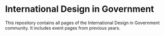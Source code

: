 # International Design in Government

This repository contains all pages of the International Design in Government community. It includes event pages from previous years.
